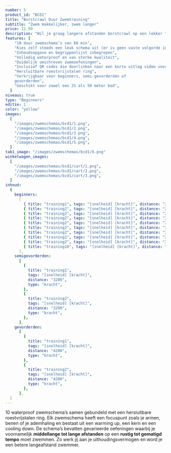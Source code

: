 ```yaml
---
number: 5
product_id: "BCD1"
title: "Borstcrawl Duur Zwemtraining"
subtitle: "Zwem makkelijker, zwem langer"
price: 12.99
description: "Wil je graag langere afstanden borstcrawl op een lekker tempo leren zwemmen? Met deze 10 gevarieerde zwemschema’s van 60 minuten werk je aan een beter uithoudingsvermogen! Volledig waterproof zodat jij er onbeperkt mee kunt zwemmen."
features: [
    "10 duur zwemschema’s van 60 min",
    "Kies zelf steeds een leuk schema uit (er is geen vaste volgorde in deze bundel)",
    "Inhoudsopgave en begrippenlijst inbegrepen",
    "Volledig waterproof en van sterke kwaliteit",
    "Duidelijk omschreven zwemoefeningen",
    "Inclusief QR codes die doorlinken naar een korte uitleg video voor iedere training",
    "Hersluitbare roestvrijstalen ring",
    "Verkrijgbaar voor beginners, semi-gevorderden of
    gevorderden",
    "Geschikt voor zowel een 25 als 50 meter bad",
  ]
niveaus: true
type: "Beginners"
editie: 1
color: "yellow"
images:
  [
    "/images/zwemschemas/bcd1/1.png",
    "/images/zwemschemas/bcd1/2.png",
    "/images/zwemschemas/bcd1/3.png",
    "/images/zwemschemas/bcd1/4.png",
    "/images/zwemschemas/bcd1/5.png",
  ]
tab1_image: "/images/zwemschemas/bcd1/6.png"
winkelwagen_images:
  [
    "/images/zwemschemas/bcd1/cart/1.png",
    "/images/zwemschemas/bcd1/cart/2.png",
    "/images/zwemschemas/bcd1/cart/3.png",
  ]
inhoud:
  {
    beginners:
      [
        { title: "training1", tags: "[snelheid] [kracht]", distance: "2200" },
        { title: "training2", tags: "[snelheid] [kracht]", distance: "2200" },
        { title: "training2", tags: "[snelheid] [kracht]", distance: "2200" },
        { title: "training2", tags: "[snelheid] [kracht]", distance: "2200" },
        { title: "training2", tags: "[snelheid] [kracht]", distance: "2200" },
        { title: "training2", tags: "[snelheid] [kracht]", distance: "2200" },
        { title: "training2", tags: "[snelheid] [kracht]", distance: "2200" },
        { title: "training2", tags: "[snelheid] [kracht]", distance: "2200" },
        { title: "training2", tags: "[snelheid] [kracht]", distance: "2200" },
        { title: "training10", tags: "[snelheid] [kracht]", distance: "2200" },
      ],
    semigevorderden:
      [
        {
          title: "training1",
          tags: "[snelheid] [kracht]",
          distance: "3200",
          type: "kracht",
        },
        {
          title: "training2",
          tags: "[snelheid] [kracht]",
          distance: "3200",
          type: "kracht",
        },
      ],
    gevorderden:
      [
        {
          title: "training1",
          tags: "[snelheid] [kracht]",
          distance: "4200",
          type: "kracht",
        },
        {
          title: "training2",
          tags: "[snelheid] [kracht]",
          distance: "4200",
          type: "kracht",
        },
      ],
  }
---
```


10 waterproof zwemschema’s samen gebundeld met een hersluitbare roestvrijstalen ring. Elk zwemschema heeft een focuspunt zoals je armen, benen of je ademhaling en bestaat uit een warming up, een kern en een cooling down. De schema’s bevatten gevarieerde oefeningen waarbij je voornamelijk **middellange tot lange afstanden** op een **rustig tot gematigd tempo** moet zwemmen. Zo werk jij aan je uithoudingsvermogen en word je een betere langeafstand zwemmer.
